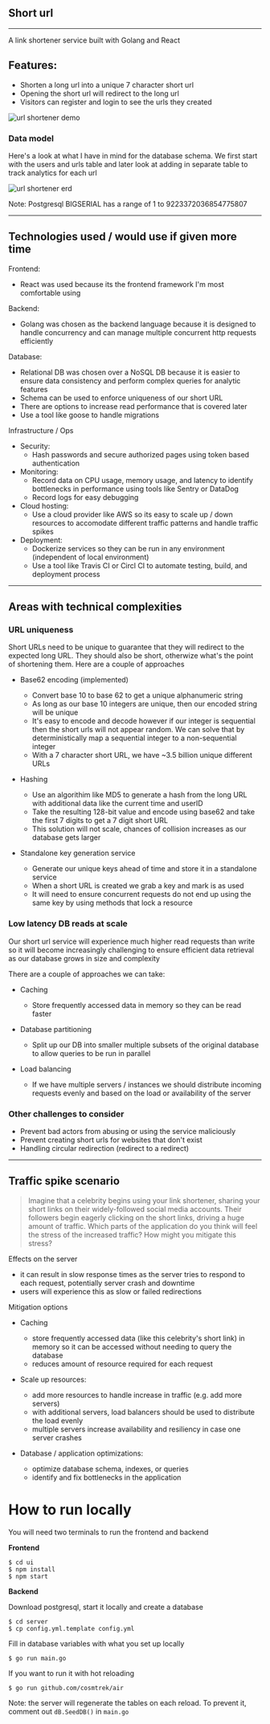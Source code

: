## Short url

---

A link shortener service built with Golang and React

## Features:

- Shorten a long url into a unique 7 character short url
- Opening the short url will redirect to the long url
- Visitors can register and login to see the urls they created

![url shortener demo](./docs/demo.gif)

### Data model

Here's a look at what I have in mind for the database schema. We first start with the users and urls table and later look at adding in separate table to track analytics for each url

![url shortener erd](./docs/erd.png)

Note: Postgresql BIGSERIAL has a range of 1 to 9223372036854775807

---

## Technologies used / would use if given more time

Frontend:

- React was used because its the frontend framework I'm most comfortable using

Backend:

- Golang was chosen as the backend language because it is designed to handle concurrency and can manage multiple concurrent http requests efficiently

Database:

- Relational DB was chosen over a NoSQL DB because it is easier to ensure data consistency and perform complex queries for analytic features
- Schema can be used to enforce uniqueness of our short URL
- There are options to increase read performance that is covered later
- Use a tool like goose to handle migrations

Infrastructure / Ops

- Security:
  - Hash passwords and secure authorized pages using token based authentication
- Monitoring:
  - Record data on CPU usage, memory usage, and latency to identify bottlenecks in performance using tools like Sentry or DataDog
  - Record logs for easy debugging
- Cloud hosting:
  - Use a cloud provider like AWS so its easy to scale up / down resources to accomodate different traffic patterns and handle traffic spikes
- Deployment:
  - Dockerize services so they can be run in any environment (independent of local environment)
  - Use a tool like Travis CI or Circl CI to automate testing, build, and deployment process

---

## Areas with technical complexities

### URL uniqueness

Short URLs need to be unique to guarantee that they will redirect to the expected long URL. They should also be short, otherwize what's the point of shortening them. Here are a couple of approaches

- Base62 encoding (implemented)

  - Convert base 10 to base 62 to get a unique alphanumeric string
  - As long as our base 10 integers are unique, then our encoded string will be unique
  - It's easy to encode and decode however if our integer is sequential then the short urls will not appear random. We can solve that by deterministically map a sequential integer to a non-sequential integer
  - With a 7 character short URL, we have ~3.5 billion unique different URLs

- Hashing

  - Use an algorithim like MD5 to generate a hash from the long URL with additional data like the current time and userID
  - Take the resulting 128-bit value and encode using base62 and take the first 7 digits to get a 7 digit short URL
  - This solution will not scale, chances of collision increases as our database gets larger

- Standalone key generation service

  - Generate our unique keys ahead of time and store it in a standalone service
  - When a short URL is created we grab a key and mark is as used
  - It will need to ensure concurrent requests do not end up using the same key by using methods that lock a resource

### Low latency DB reads at scale

Our short url service will experience much higher read requests than write so it will become increasingly challenging to ensure efficient data retrieval as our database grows in size and complexity

There are a couple of approaches we can take:

- Caching

  - Store frequently accessed data in memory so they can be read faster

- Database partitioning

  - Split up our DB into smaller multiple subsets of the original database to allow queries to be run in parallel

- Load balancing
  - If we have multiple servers / instances we should distribute incoming requests evenly and based on the load or availability of the server

### Other challenges to consider

- Prevent bad actors from abusing or using the service maliciously
- Prevent creating short urls for websites that don't exist
- Handling circular redirection (redirect to a redirect)

---

## Traffic spike scenario

> Imagine that a celebrity begins using your link shortener, sharing your short links on their widely-followed social media accounts. Their followers begin eagerly clicking on the short links, driving a huge amount of traffic. Which parts of the application do you think will feel the stress of the increased traffic? How might you mitigate this stress?

Effects on the server

- it can result in slow response times as the server tries to respond to each request, potentially server crash and downtime
- users will experience this as slow or failed redirections

Mitigation options

- Caching

  - store frequently accessed data (like this celebrity's short link) in memory so it can be accessed without needing to query the database
  - reduces amount of resource required for each request

- Scale up resources:

  - add more resources to handle increase in traffic (e.g. add more servers)
  - with additional servers, load balancers should be used to distribute the load evenly
  - multiple servers increase availability and resiliency in case one server crashes

- Database / application optimizations:
  - optimize database schema, indexes, or queries
  - identify and fix bottlenecks in the application

# How to run locally

You will need two terminals to run the frontend and backend

**Frontend**

```
$ cd ui
$ npm install
$ npm start
```

**Backend**

Download postgresql, start it locally and create a database

```
$ cd server
$ cp config.yml.template config.yml
```

Fill in database variables with what you set up locally

```
$ go run main.go
```

If you want to run it with hot reloading

```
$ go run github.com/cosmtrek/air
```

Note: the server will regenerate the tables on each reload. To prevent it, comment out `dB.SeedDB()` in `main.go`

